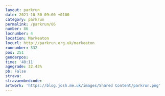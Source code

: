 ```yaml
---
layout: parkrun
date: 2021-10-30 09:00 +0100
category: parkrun
permalink: /parkrun/86
number: 86
locnumber: 4
location: Markeaton
locurl: http://parkrun.org.uk/markeaton
runnumber: 332
pos: 251
genderpos: 
time: '40:11'
agegrade: 32.43%
pb: False
strava: 
stravaembedcode:
artwork: 'https://blog.josh.me.uk/images/Shared Content/parkrun.png'
---
```

